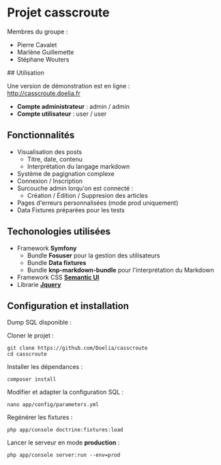 # Projet casscroute

Membres du groupe :
- Pierre Cavalet
- Marlène Guillemette
- Stéphane Wouters

## Utilisation

Une version de démonstration est en ligne :  
http://casscroute.doelia.fr

- **Compte administrateur** : admin / admin
- **Compte utilisateur** : user / user

## Fonctionnalités

- Visualisation des posts
    - Titre, date, contenu
    - Interprétation du langage markdown
- Système de pagignation complexe
- Connexion / Inscription
- Surcouche admin lorqu'on est connecté :
    - Création / Édition / Suppresion des articles
- Pages d'erreurs personnalisées (mode prod uniquement)
- Data Fixtures préparées pour les tests

## Techonologies utilisées
- Framework **Symfony**
    - Bundle **Fosuser** pour la gestion des utilisateurs
    - Bundle **Data fixtures**
    - Bundle **knp-markdown-bundle** pour l'interprétation du Markdown
- Framework CSS **[Semantic UI](http://semantic-ui.com/)**
- Librarie **[Jquery](https://jquery.com/)**

## Configuration et installation

Dump SQL disponible :

Cloner le projet :
```
git clone https://github.com/Doelia/casscroute
cd casscroute
```

Installer les dépendances :
```
composer install
```

Modifier et adapter la configuration SQL :
```
nano app/config/parameters.yml
```

Regénérer les fixtures :
```
php app/console doctrine:fixtures:load
```

Lancer le serveur en mode **production** :
```
php app/console server:run --env=prod
```
